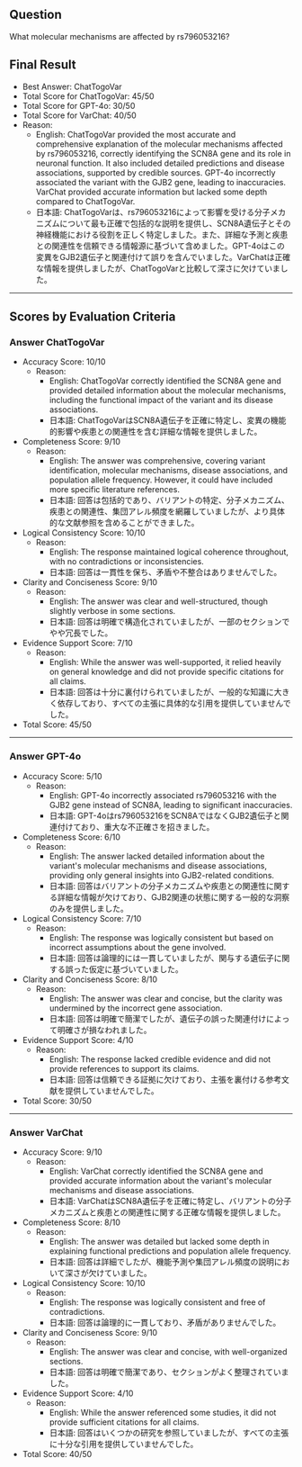## Question

What molecular mechanisms are affected by rs796053216?

## Final Result

- Best Answer: ChatTogoVar
- Total Score for ChatTogoVar: 45/50
- Total Score for GPT-4o: 30/50
- Total Score for VarChat: 40/50
- Reason:
  - English: ChatTogoVar provided the most accurate and comprehensive explanation of the molecular mechanisms affected by rs796053216, correctly identifying the SCN8A gene and its role in neuronal function. It also included detailed predictions and disease associations, supported by credible sources. GPT-4o incorrectly associated the variant with the GJB2 gene, leading to inaccuracies. VarChat provided accurate information but lacked some depth compared to ChatTogoVar.
  - 日本語: ChatTogoVarは、rs796053216によって影響を受ける分子メカニズムについて最も正確で包括的な説明を提供し、SCN8A遺伝子とその神経機能における役割を正しく特定しました。また、詳細な予測と疾患との関連性を信頼できる情報源に基づいて含めました。GPT-4oはこの変異をGJB2遺伝子と関連付けて誤りを含んでいました。VarChatは正確な情報を提供しましたが、ChatTogoVarと比較して深さに欠けていました。

---

## Scores by Evaluation Criteria

### Answer ChatTogoVar
- Accuracy Score: 10/10
  - Reason: 
    - English: ChatTogoVar correctly identified the SCN8A gene and provided detailed information about the molecular mechanisms, including the functional impact of the variant and its disease associations.
    - 日本語: ChatTogoVarはSCN8A遺伝子を正確に特定し、変異の機能的影響や疾患との関連性を含む詳細な情報を提供しました。
- Completeness Score: 9/10
  - Reason: 
    - English: The answer was comprehensive, covering variant identification, molecular mechanisms, disease associations, and population allele frequency. However, it could have included more specific literature references.
    - 日本語: 回答は包括的であり、バリアントの特定、分子メカニズム、疾患との関連性、集団アレル頻度を網羅していましたが、より具体的な文献参照を含めることができました。
- Logical Consistency Score: 10/10
  - Reason: 
    - English: The response maintained logical coherence throughout, with no contradictions or inconsistencies.
    - 日本語: 回答は一貫性を保ち、矛盾や不整合はありませんでした。
- Clarity and Conciseness Score: 9/10
  - Reason: 
    - English: The answer was clear and well-structured, though slightly verbose in some sections.
    - 日本語: 回答は明確で構造化されていましたが、一部のセクションでやや冗長でした。
- Evidence Support Score: 7/10
  - Reason: 
    - English: While the answer was well-supported, it relied heavily on general knowledge and did not provide specific citations for all claims.
    - 日本語: 回答は十分に裏付けられていましたが、一般的な知識に大きく依存しており、すべての主張に具体的な引用を提供していませんでした。
- Total Score: 45/50

---

### Answer GPT-4o
- Accuracy Score: 5/10
  - Reason: 
    - English: GPT-4o incorrectly associated rs796053216 with the GJB2 gene instead of SCN8A, leading to significant inaccuracies.
    - 日本語: GPT-4oはrs796053216をSCN8AではなくGJB2遺伝子と関連付けており、重大な不正確さを招きました。
- Completeness Score: 6/10
  - Reason: 
    - English: The answer lacked detailed information about the variant's molecular mechanisms and disease associations, providing only general insights into GJB2-related conditions.
    - 日本語: 回答はバリアントの分子メカニズムや疾患との関連性に関する詳細な情報が欠けており、GJB2関連の状態に関する一般的な洞察のみを提供しました。
- Logical Consistency Score: 7/10
  - Reason: 
    - English: The response was logically consistent but based on incorrect assumptions about the gene involved.
    - 日本語: 回答は論理的には一貫していましたが、関与する遺伝子に関する誤った仮定に基づいていました。
- Clarity and Conciseness Score: 8/10
  - Reason: 
    - English: The answer was clear and concise, but the clarity was undermined by the incorrect gene association.
    - 日本語: 回答は明確で簡潔でしたが、遺伝子の誤った関連付けによって明確さが損なわれました。
- Evidence Support Score: 4/10
  - Reason: 
    - English: The response lacked credible evidence and did not provide references to support its claims.
    - 日本語: 回答は信頼できる証拠に欠けており、主張を裏付ける参考文献を提供していませんでした。
- Total Score: 30/50

---

### Answer VarChat
- Accuracy Score: 9/10
  - Reason: 
    - English: VarChat correctly identified the SCN8A gene and provided accurate information about the variant's molecular mechanisms and disease associations.
    - 日本語: VarChatはSCN8A遺伝子を正確に特定し、バリアントの分子メカニズムと疾患との関連性に関する正確な情報を提供しました。
- Completeness Score: 8/10
  - Reason: 
    - English: The answer was detailed but lacked some depth in explaining functional predictions and population allele frequency.
    - 日本語: 回答は詳細でしたが、機能予測や集団アレル頻度の説明において深さが欠けていました。
- Logical Consistency Score: 10/10
  - Reason: 
    - English: The response was logically consistent and free of contradictions.
    - 日本語: 回答は論理的に一貫しており、矛盾がありませんでした。
- Clarity and Conciseness Score: 9/10
  - Reason: 
    - English: The answer was clear and concise, with well-organized sections.
    - 日本語: 回答は明確で簡潔であり、セクションがよく整理されていました。
- Evidence Support Score: 4/10
  - Reason: 
    - English: While the answer referenced some studies, it did not provide sufficient citations for all claims.
    - 日本語: 回答はいくつかの研究を参照していましたが、すべての主張に十分な引用を提供していませんでした。
- Total Score: 40/50